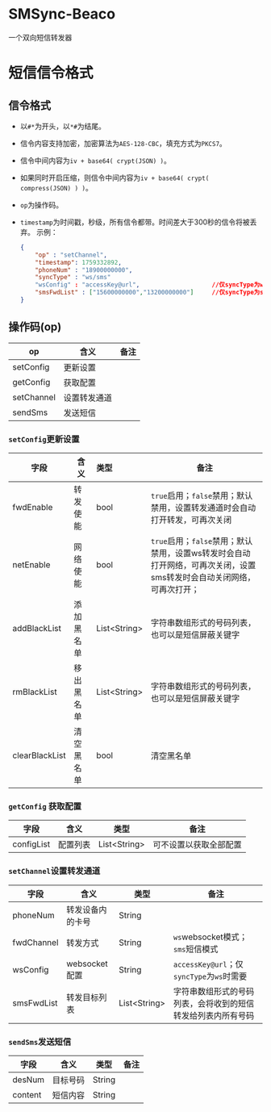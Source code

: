 # SMSync-Beaco
一个双向短信转发器

# 短信信令格式

## 信令格式

- 以`#*`为开头，以`*#`为结尾。

- 信令内容支持加密，加密算法为`AES-128-CBC`，填充方式为`PKCS7`。

- 信令中间内容为`iv + base64( crypt(JSON) )`。

- 如果同时开启压缩，则信令中间内容为`iv + base64( crypt( compress(JSON) ) )`。

- `op`为操作码。

- `timestamp`为时间戳，秒级，所有信令都带。时间差大于300秒的信令将被丢弃。
  示例：
  
  ```json
  { 
      "op" : "setChannel",
      "timestamp": 1759332892,
      "phoneNum" : "18900000000",
      "syncType" : "ws/sms"
      "wsConfig" : "accessKey@url",                    //仅syncType为ws时需要
      "smsFwdList" : ["15600000000","13200000000"]     //仅syncType为sms时需要
  }
  ```

## 操作码(op)

| op         | 含义     | 备注  |
| ---------- | ------ | --- |
| setConfig  | 更新设置   |     |
| getConfig  | 获取配置   |     |
| setChannel | 设置转发通道 |     |
| sendSms    | 发送短信   |     |

### `setConfig`更新设置

| 字段             | 含义    | 类型             | 备注                                                                  |
| -------------- | ----- |:-------------- | ------------------------------------------------------------------- |
| fwdEnable      | 转发使能  | bool           | `true`启用；`false`禁用；默认禁用，设置转发通道时会自动打开转发，可再次关闭                        |
| netEnable      | 网络使能  | bool           | `true`启用；`false`禁用；默认禁用，设置ws转发时会自动打开网络，可再次关闭，设置sms转发时会自动关闭网络，可再次打开； |
| addBlackList   | 添加黑名单 | List\<String\> | 字符串数组形式的号码列表，也可以是短信屏蔽关键字                                            |
| rmBlackList    | 移出黑名单 | List\<String\> | 字符串数组形式的号码列表，也可以是短信屏蔽关键字                                            |
| clearBlackList | 清空黑名单 | bool           | 清空黑名单                                                               |

### `getConfig` 获取配置

| 字段         | 含义   | 类型             | 备注          |
| ---------- | ---- | -------------- | ----------- |
| configList | 配置列表 | List\<String\> | 可不设置以获取全部配置 |

### `setChannel`设置转发通道

| 字段         | 含义          | 类型             | 备注                                  |
| ---------- | ----------- | -------------- | ----------------------------------- |
| phoneNum   | 转发设备内的卡号    | String         |                                     |
| fwdChannel | 转发方式        | String         | `ws`websocket模式；`sms`短信模式           |
| wsConfig   | websocket配置 | String         | `accessKey@url`；仅`syncType`为`ws`时需要 |
| smsFwdList | 转发目标列表      | List\<String\> | 字符串数组形式的号码列表，会将收到的短信转发给列表内所有号码      |

### `sendSms`发送短信

| 字段      | 含义   | 类型     | 备注  |
| ------- | ---- | ------ | --- |
| desNum  | 目标号码 | String |     |
| content | 短信内容 | String |     |
